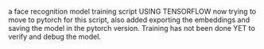 a face recognition model training script USING TENSORFLOW
now trying to move to pytorch for this script, also added 
exporting the embeddings and saving the model in the pytorch 
version. Training has not been done YET to verify and debug the
model.
